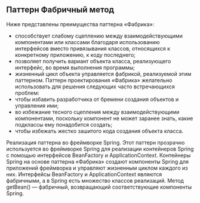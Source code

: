 ## Паттерн Фабричный метод
Ниже представлены преимущества паттерна «Фабрика»:
* способствует слабому сцеплению между взаимодействующими компонентами или классами благодаря использованию интерфейсов вместо привязывания классов, относящихся к конкретному приложению, к коду последнего;
* позволяет получить вариант объекта класса, реализующего интерфейс, во время выполнения программы;
* жизненный цикл объекта управляется фабрикой, реализуемой этим паттерном.
  Паттерн проектирования «Фабрика» желательно использовать для решения следующих часто встречающихся проблем:
* чтобы избавить разработчика от бремени создания объектов и управления ими;
* во избежание тесного сцепления между взаимодействующими компонентами, поскольку компонент не может заранее знать, какие подклассы ему понадобится создать;
* чтобы избежать жестко зашитого кода создания объекта класса.

Реализация паттерна во фреймворке Spring.
Этот паттерн прозрачно используется во фреймворке Spring для реализации контейнеров Spring с помощью интерфейсов BeanFactory и ApplicationContext.
Контейнеры Spring на основе паттерна «Фабрика» создают компоненты Spring для приложений фреймворка и управляют жизненным циклом каждого из них.
Интерфейсы BeanFactory и ApplicationContext являются фабричными, а в Spring есть множество классов реализаций. Метод getBean() — фабричный, возвращающий соответствующие компоненты Spring.
